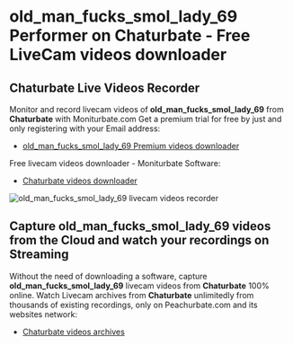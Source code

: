# old_man_fucks_smol_lady_69 Performer on Chaturbate - Free LiveCam videos downloader

## Chaturbate Live Videos Recorder

Monitor and record livecam videos of **old_man_fucks_smol_lady_69** from **Chaturbate** with Moniturbate.com
Get a premium trial for free by just and only registering with your Email address:
* [old_man_fucks_smol_lady_69 Premium videos downloader](https://moniturbate.com/request-demo-licence-key.html)

Free livecam videos downloader - Moniturbate Software:
* [Chaturbate videos downloader](https://moniturbate.com/moniturbate-download-software.html)

![old_man_fucks_smol_lady_69 livecam videos recorder](https://peachurnet.com/templates/moniturbate-software.png)


## Capture old_man_fucks_smol_lady_69 videos from the Cloud and watch your recordings on Streaming

Without the need of downloading a software, capture **old_man_fucks_smol_lady_69** livecam videos from **Chaturbate** 100% online.
Watch Livecam archives from **Chaturbate** unlimitedly from thousands of existing recordings, only on Peachurbate.com and its websites network:
* [Chaturbate videos archives](https://peachurnet.com/)